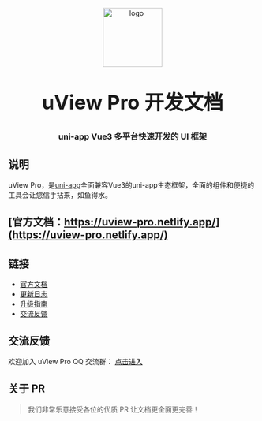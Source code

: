 <p align="center">
    <img alt="logo" src="https://ik.imagekit.io/anyup/uview-pro/common/logo.png" width="120" height="120" style="margin-bottom: 10px;">
</p>
<h3 align="center" style="margin: 30px 0 30px;font-weight: bold;font-size:40px;">uView Pro 开发文档</h3>
<h3 align="center">uni-app Vue3 多平台快速开发的 UI 框架</h3>

## 说明

uView Pro，是[uni-app](https://uniapp.dcloud.io/)全面兼容Vue3的uni-app生态框架，全面的组件和便捷的工具会让您信手拈来，如鱼得水。

## [官方文档：https://uview-pro.netlify.app/](https://uview-pro.netlify.app/)

## 链接

- [官方文档](https://uview-pro.netlify.app/)
- [更新日志](https://uview-pro.netlify.app/components/changelog.html)
- [升级指南](https://uview-pro.netlify.app/components/changelog.html)
- [交流反馈](https://uview-pro.netlify.app/cooperation/about.html)

## 交流反馈

<!-- 欢迎加入我们的 QQ 群交流反馈：[点此跳转](https://www.uviewui.com/components/addQQGroup.html) -->

欢迎加入 uView Pro QQ 交流群： [点击进入](http://qm.qq.com/cgi-bin/qm/qr?_wv=1027&k=98nSVDldWEbDdq4lxiP4aL7uATfMSlI6&authKey=G2yQJ5MQiKzMldaxBsIfKt17NuJuUw8Fr6zdKLggc6NZXgw4BVbqkU2U3EE994yd&noverify=0&group_code=811732166)

## 关于 PR

> 我们非常乐意接受各位的优质 PR 让文档更全面更完善！
